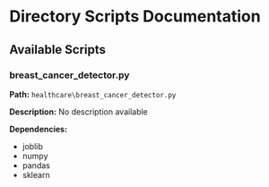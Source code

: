 # Directory Scripts Documentation

## Available Scripts


### breast_cancer_detector.py

**Path:** `healthcare\breast_cancer_detector.py`

**Description:**
No description available

**Dependencies:**
- joblib
- numpy
- pandas
- sklearn